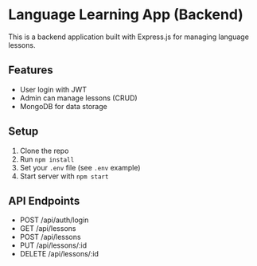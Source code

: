 # Language Learning App (Backend)

This is a backend application built with Express.js for managing language lessons.

## Features
- User login with JWT
- Admin can manage lessons (CRUD)
- MongoDB for data storage

## Setup
1. Clone the repo
2. Run `npm install`
3. Set your `.env` file (see `.env` example)
4. Start server with `npm start`

## API Endpoints
- POST /api/auth/login
- GET /api/lessons
- POST /api/lessons
- PUT /api/lessons/:id
- DELETE /api/lessons/:id
